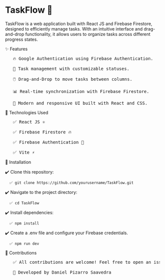 # TaskFlow 🚀

TaskFlow is a web application built with React JS and Firebase Firestore, designed to efficiently manage tasks. With an intuitive interface and drag-and-drop functionality, it allows users to organize tasks across different progress states.

✨ Features

<pre>
   🔥 Google Authentication using Firebase Authentication.

   📂 Task management with customizable statuses.

   🖱️ Drag-and-Drop to move tasks between columns.

   📊 Real-time synchronization with Firebase Firestore.

   🎨 Modern and responsive UI built with React and CSS.
</pre>

🚀 Technologies Used

<pre>
   ✅ React JS ⚛️

   ✅ Firebase Firestore 🔥

   ✅ Firebase Authentication 🔑

   ✅ Vite ⚡
</pre>

📌   Installation

✔️   Clone this repository:
      
      ✅ git clone https://github.com/yourusername/TaskFlow.git
✔️   Navigate to the project directory:

      ✅ cd TaskFlow
      
✔️  Install dependencies:

      ✅ npm install

✔️  Create a .env file and configure your Firebase credentials.

      ✅ npm run dev
      
📢 Contributions

<pre>
   ✅ All contributions are welcome! Feel free to open an issue or submit a pull request if you have ideas or improvements.

   📌 Developed by Daniel Pizarro Saavedra
</pre>
